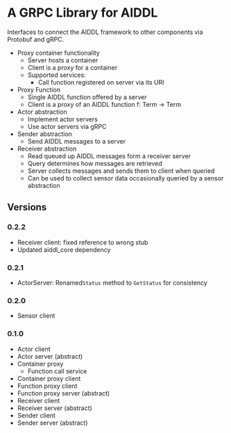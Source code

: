 # A GRPC Library for AIDDL

Interfaces to connect the AIDDL framework to other components via Protobuf and gRPC. 

- Proxy container functionality
  - Server hosts a container
  - Client is a proxy for a container
  - Supported services:
    - Call function registered on server via its URI 
- Proxy Function
  - Single AIDDL function offered by a server
  - Client is a proxy of an AIDDL function f: Term -> Term
- Actor abstraction
  - Implement actor servers
  - Use actor servers via gRPC
- Sender abstraction
  - Send AIDDL messages to a server
- Receiver abstraction
  - Read queued up AIDDL messages form a receiver server
  - Query determines how messages are retrieved
  - Server collects messages and sends them to client when queried
  - Can be used to collect sensor data occasionally queried by a sensor abstraction

## Versions

### 0.2.2

- Receiver client: fixed reference to wrong stub
- Updated aiddl_core dependency

### 0.2.1

- ActorServer: Renamed`Status` method to `GetStatus` for consistency

### 0.2.0

- Sensor client

### 0.1.0

- Actor client
- Actor server (abstract)
- Container proxy
  - Function call service
- Container proxy client
- Function proxy client
- Function proxy server (abstract)
- Receiver client
- Receiver server (abstract)
- Sender client
- Sender server (abstract)
